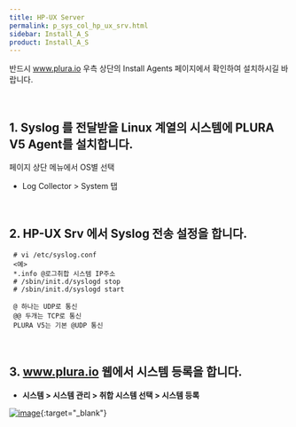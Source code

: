 ```yaml
---
title: HP-UX Server
permalink: p_sys_col_hp_ux_srv.html
sidebar: Install_A_S
product: Install_A_S
---
```


반드시 www.plura.io 우측 상단의 Install Agents 페이지에서 확인하여 설치하시길 바랍니다.

<br />

## 1. Syslog 를 전달받을 Linux 계열의 시스템에 PLURA V5 Agent를 설치합니다.

페이지 상단 메뉴에서 OS별 선택

  - Log Collector > System 탭
 
<br />

## 2. HP-UX Srv 에서 Syslog 전송 설정을 합니다.

     # vi /etc/syslog.conf
     <예>
     *.info @로그취합 시스템 IP주소
     # /sbin/init.d/syslogd stop
     # /sbin/init.d/syslogd start

     @ 하나는 UDP로 통신
     @@ 두개는 TCP로 통신
     PLURA V5는 기본 @UDP 통신

<br />

## 3. www.plura.io 웹에서 시스템 등록을 합니다.
 - **시스템 > 시스템 관리 > 취합 시스템 선택 > 시스템 등록**

 [![image](/docs/images/Ins_G/P_Sys_Collector_HP-UX_Srv/HP_UX.png)](/docs/images/Ins_G/P_Sys_Collector_HP-UX_Srv/HP_UX.png){:target="_blank"}